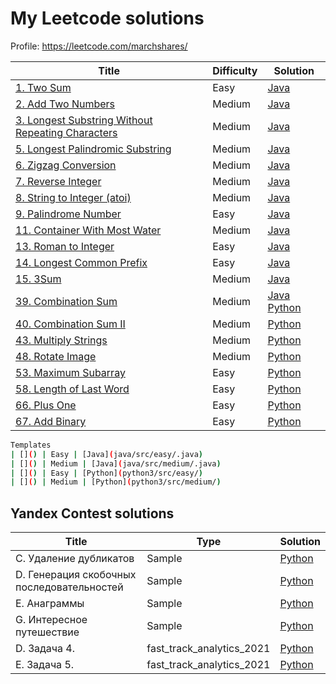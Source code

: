 # My Leetcode solutions

Profile: https://leetcode.com/marchshares/


| Title | Difficulty | Solution |
| ----- | ----- |  ----- |
| [1. Two Sum](https://leetcode.com/problems/two-sum) | Easy | [Java](java/src//easy/_1TwoSum.java) 
| [2. Add Two Numbers](https://leetcode.com/problems/add-two-numbers) | Medium | [Java](java/src/medium/_2AddTwoNumbers.java) 
| [3. Longest Substring Without Repeating Characters](https://leetcode.com/problems/longest-substring-without-repeating-characters) | Medium | [Java](java/src/medium/_3LongestSubstringWithoutRepeatingCharacters.java) 
| [5. Longest Palindromic Substring](https://leetcode.com/problems/longest-palindromic-substring) | Medium | [Java](java/src/medium/_5LongestPalindromicSubstring.java) 
| [6. Zigzag Conversion](https://leetcode.com/problems/zigzag-conversion) | Medium | [Java](java/src/medium/_6ZigzagConversion.java) 
| [7. Reverse Integer](https://leetcode.com/problems/reverse-integer) | Medium | [Java](java/src/medium/_7ReverseInteger.java) 
| [8. String to Integer (atoi)](https://leetcode.com/problems/string-to-integer-atoi) | Medium | [Java](java/src/medium/_8StringToInteger.java) 
| [9. Palindrome Number](https://leetcode.com/problems/palindrome-number) | Easy | [Java](java/src//easy/_9PalindromeNumber.java) 
| [11. Container With Most Water](https://leetcode.com/problems/container-with-most-water) | Medium | [Java](java/src/medium/_11ContainerWithMostWater.java) 
| [13. Roman to Integer](https://leetcode.com/problems/roman-to-integer) | Easy | [Java](java/src//easy/_13RomanToInteger.java) 
| [14. Longest Common Prefix](https://leetcode.com/problems/longest-common-prefix) | Easy | [Java](java/src//easy/_14LongestCommonPrefix.java)
| [15. 3Sum](https://leetcode.com/problems/3sum) | Medium | [Java](java/src/medium/_15ThreeSum.java)
| [39. Combination Sum](https://leetcode.com/problems/combination-sum/) | Medium | [Java](java/src/medium/_39CombinationSum.java) [Python](python3/src/medium/_39_combination_sum.py)
| [40. Combination Sum II](https://leetcode.com/problems/combination-sum-ii/) | Medium | [Python](python3/src/medium/_40_combination_sum_II.py) 
| [43. Multiply Strings](https://leetcode.com/problems/multiply-strings/) | Medium | [Python](python3/src/medium/_43_multiply_strings.py)
| [48. Rotate Image](https://leetcode.com/problems/rotate-image/) | Medium | [Python](python3/src/medium/_48_Rotate_Image.py)
| [53. Maximum Subarray](https://leetcode.com/problems/maximum-subarray/) | Easy | [Python](python3/src/easy/_53_maximum_subarray.py) 
| [58. Length of Last Word](https://leetcode.com/problems/length-of-last-word/) | Easy | [Python](python3/src/easy/_58_length_of_last_word.py) 
| [66. Plus One](https://leetcode.com/problems/plus-one/) | Easy | [Python](python3/src/easy/_66_plus_one.py) 
| [67. Add Binary](https://leetcode.com/problems/add-binary/) | Easy | [Python](python3/src/easy/_67_Add_Binary.py) 

```sh
Templates
| []() | Easy | [Java](java/src/easy/.java) 
| []() | Medium | [Java](java/src/medium/.java)    
| []() | Easy | [Python](python3/src/easy/) 
| []() | Medium | [Python](python3/src/medium/) 
```

## Yandex Contest solutions
| Title | Type | Solution |
| ----- | ----- | ----- |
| C. Удаление дубликатов | Sample | [Python](yandex_contest/sample/task3.py)
| D. Генерация скобочных последовательностей | Sample | [Python](yandex_contest/sample/task4.py) 
| E. Анаграммы | Sample | [Python](yandex_contest/sample/task5.py) 
| G. Интересное путешествие | Sample | [Python](yandex_contest/sample/task6.py)  
| D. Задача 4. | fast_track_analytics_2021 | [Python](yandex_contest/fast_track_analytics_2021/task4.py)
| E. Задача 5. | fast_track_analytics_2021 | [Python](yandex_contest/fast_track_analytics_2021/task5.py)

